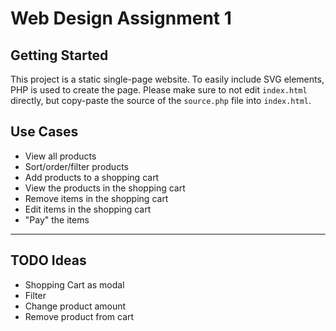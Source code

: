 # Web Design Assignment 1

## Getting Started
This project is a static single-page website. To easily include SVG elements, PHP is used to create the page.
Please make sure to not edit `index.html` directly, but copy-paste the source of the `source.php` file into `index.html`.

## Use Cases
* View all products
* Sort/order/filter products
* Add products to a shopping cart
* View the products in the shopping cart
* Remove items in the shopping cart
* Edit items in the shopping cart
* "Pay" the items

---

## TODO Ideas
* Shopping Cart as modal
* Filter
* Change product amount
* Remove product from cart
